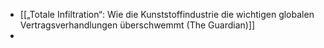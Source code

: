 - [[„Totale Infiltration“: Wie die Kunststoffindustrie die wichtigen globalen Vertragsverhandlungen überschwemmt (The Guardian)]]
-